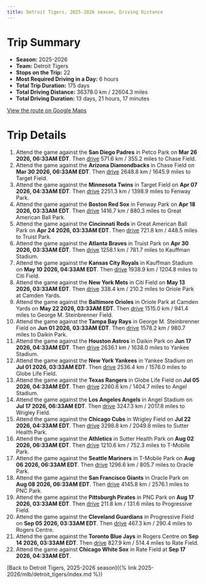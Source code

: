 ```yaml
---
title: Detroit Tigers, 2025-2026 season, Driving Distance
---
```


# Trip Summary
- **Season:** 2025-2026
- **Team:** Detroit Tigers
- **Stops on the Trip:** 22
- **Most Required Driving in a Day:** 6 hours
- **Total Trip Duration:** 175 days
- **Total Driving Distance:** 36378.0 km / 22604.3 miles
- **Total Driving Duration:** 13 days, 21 hours, 17 minutes

[View the route on Google Maps](https://www.google.com/maps/dir/Petco+Park+San+Diego/Chase+Field+Phoenix/Target+Field+Minneapolis/Fenway+Park+Boston/Great+American+Ball+Park+Cincinnati/Truist+Park+Atlanta/Kauffman+Stadium+Kansas+City/Citi+Field+Flushing/Oriole+Park+at+Camden+Yards+Baltimore/George+M.+Steinbrenner+Field+Tampa/Daikin+Park+Houston/Yankee+Stadium+Bronx/Globe+Life+Field+Arlington/Angel+Stadium+Anaheim/Wrigley+Field+Chicago/Sutter+Health+Park+Sacramento/T-Mobile+Park+Seattle/Oracle+Park+San+Francisco/PNC+Park+Pittsburgh/Progressive+Field+Cleveland/Rogers+Centre+Toronto/Rate+Field+Chicago)

# Trip Details
1. Attend the game against the **San Diego Padres** in Petco Park on **Mar 26 2026, 06:33AM EDT**. Then [drive](https://www.google.com/maps/dir/Petco+Park+San+Diego/Chase+Field+Phoenix) 571.6 km / 355.2 miles to Chase Field.
2. Attend the game against the **Arizona Diamondbacks** in Chase Field on **Mar 30 2026, 06:33AM EDT**. Then [drive](https://www.google.com/maps/dir/Chase+Field+Phoenix/Target+Field+Minneapolis) 2648.8 km / 1645.9 miles to Target Field.
3. Attend the game against the **Minnesota Twins** in Target Field on **Apr 07 2026, 04:33AM EDT**. Then [drive](https://www.google.com/maps/dir/Target+Field+Minneapolis/Fenway+Park+Boston) 2251.3 km / 1398.9 miles to Fenway Park.
4. Attend the game against the **Boston Red Sox** in Fenway Park on **Apr 18 2026, 03:33AM EDT**. Then [drive](https://www.google.com/maps/dir/Fenway+Park+Boston/Great+American+Ball+Park+Cincinnati) 1416.7 km / 880.3 miles to Great American Ball Park.
5. Attend the game against the **Cincinnati Reds** in Great American Ball Park on **Apr 24 2026, 03:33AM EDT**. Then [drive](https://www.google.com/maps/dir/Great+American+Ball+Park+Cincinnati/Truist+Park+Atlanta) 721.8 km / 448.5 miles to Truist Park.
6. Attend the game against the **Atlanta Braves** in Truist Park on **Apr 30 2026, 03:33AM EDT**. Then [drive](https://www.google.com/maps/dir/Truist+Park+Atlanta/Kauffman+Stadium+Kansas+City) 1258.1 km / 781.7 miles to Kauffman Stadium.
7. Attend the game against the **Kansas City Royals** in Kauffman Stadium on **May 10 2026, 04:33AM EDT**. Then [drive](https://www.google.com/maps/dir/Kauffman+Stadium+Kansas+City/Citi+Field+Flushing) 1938.9 km / 1204.8 miles to Citi Field.
8. Attend the game against the **New York Mets** in Citi Field on **May 13 2026, 03:33AM EDT**. Then [drive](https://www.google.com/maps/dir/Citi+Field+Flushing/Oriole+Park+at+Camden+Yards+Baltimore) 338.4 km / 210.2 miles to Oriole Park at Camden Yards.
9. Attend the game against the **Baltimore Orioles** in Oriole Park at Camden Yards on **May 22 2026, 03:33AM EDT**. Then [drive](https://www.google.com/maps/dir/Oriole+Park+at+Camden+Yards+Baltimore/George+M.+Steinbrenner+Field+Tampa) 1515.0 km / 941.4 miles to George M. Steinbrenner Field.
10. Attend the game against the **Tampa Bay Rays** in George M. Steinbrenner Field on **Jun 01 2026, 03:33AM EDT**. Then [drive](https://www.google.com/maps/dir/George+M.+Steinbrenner+Field+Tampa/Daikin+Park+Houston) 1578.2 km / 980.7 miles to Daikin Park.
11. Attend the game against the **Houston Astros** in Daikin Park on **Jun 17 2026, 04:33AM EDT**. Then [drive](https://www.google.com/maps/dir/Daikin+Park+Houston/Yankee+Stadium+Bronx) 2636.1 km / 1638.0 miles to Yankee Stadium.
12. Attend the game against the **New York Yankees** in Yankee Stadium on **Jul 01 2026, 03:33AM EDT**. Then [drive](https://www.google.com/maps/dir/Yankee+Stadium+Bronx/Globe+Life+Field+Arlington) 2536.4 km / 1576.0 miles to Globe Life Field.
13. Attend the game against the **Texas Rangers** in Globe Life Field on **Jul 05 2026, 04:33AM EDT**. Then [drive](https://www.google.com/maps/dir/Globe+Life+Field+Arlington/Angel+Stadium+Anaheim) 2260.6 km / 1404.7 miles to Angel Stadium.
14. Attend the game against the **Los Angeles Angels** in Angel Stadium on **Jul 17 2026, 06:33AM EDT**. Then [drive](https://www.google.com/maps/dir/Angel+Stadium+Anaheim/Wrigley+Field+Chicago) 3247.3 km / 2017.8 miles to Wrigley Field.
15. Attend the game against the **Chicago Cubs** in Wrigley Field on **Jul 22 2026, 04:33AM EDT**. Then [drive](https://www.google.com/maps/dir/Wrigley+Field+Chicago/Sutter+Health+Park+Sacramento) 3298.8 km / 2049.8 miles to Sutter Health Park.
16. Attend the game against the **Athletics** in Sutter Health Park on **Aug 02 2026, 06:33AM EDT**. Then [drive](https://www.google.com/maps/dir/Sutter+Health+Park+Sacramento/T-Mobile+Park+Seattle) 1210.6 km / 752.3 miles to T-Mobile Park.
17. Attend the game against the **Seattle Mariners** in T-Mobile Park on **Aug 06 2026, 06:33AM EDT**. Then [drive](https://www.google.com/maps/dir/T-Mobile+Park+Seattle/Oracle+Park+San+Francisco) 1296.6 km / 805.7 miles to Oracle Park.
18. Attend the game against the **San Francisco Giants** in Oracle Park on **Aug 08 2026, 06:33AM EDT**. Then [drive](https://www.google.com/maps/dir/Oracle+Park+San+Francisco/PNC+Park+Pittsburgh) 4145.8 km / 2576.1 miles to PNC Park.
19. Attend the game against the **Pittsburgh Pirates** in PNC Park on **Aug 17 2026, 03:33AM EDT**. Then [drive](https://www.google.com/maps/dir/PNC+Park+Pittsburgh/Progressive+Field+Cleveland) 211.8 km / 131.6 miles to Progressive Field.
20. Attend the game against the **Cleveland Guardians** in Progressive Field on **Sep 05 2026, 03:33AM EDT**. Then [drive](https://www.google.com/maps/dir/Progressive+Field+Cleveland/Rogers+Centre+Toronto) 467.3 km / 290.4 miles to Rogers Centre.
21. Attend the game against the **Toronto Blue Jays** in Rogers Centre on **Sep 14 2026, 03:33AM EDT**. Then [drive](https://www.google.com/maps/dir/Rogers+Centre+Toronto/Rate+Field+Chicago) 827.9 km / 514.4 miles to Rate Field.
22. Attend the game against **Chicago White Sox** in Rate Field at **Sep 17 2026, 04:33AM EDT**.

[Back to Detroit Tigers, 2025-2026 season]({% link 2025-2026/mlb/detroit_tigers/index.md %})
